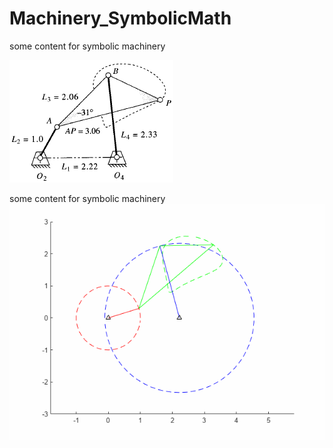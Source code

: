 # Machinery_SymbolicMath

some content for symbolic machinery

![](Images/Four_bars_Image.png)

some content for symbolic machinery
![](Images/Four_bars_Animation.gif)